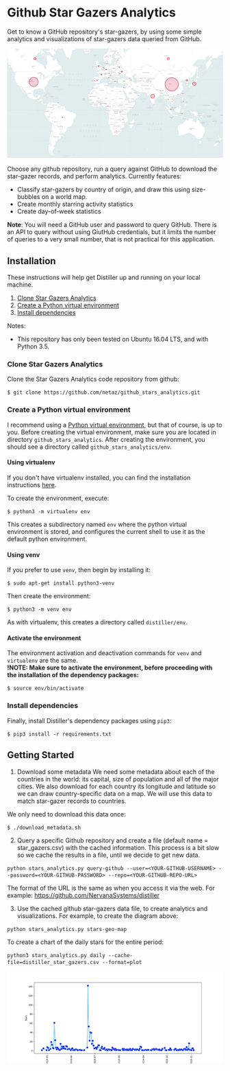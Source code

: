 # Github Star Gazers Analytics

Get to know a GitHub repository's star-gazers, by using some simple analytics and visualizations of star-gazers data queried from GitHub.

<center> <img src="imgs/distiller_star_gazers_nov_2018.png"></center>

Choose any github repository, run a query against GitHub to download the star-gazer records, and perform analytics.
Currently features:
- Classify star-gazers by country of origin, and draw this using size-bubbles on a world map.
- Create monthly starring activity statistics
- Create day-of-week statistics

**Note**: You will need a GitHub user and password to query GitHub.  There is an API to query without using GiutHub credentials, but it limits the number of queries to a very small number, that is not practical for this application.

## Installation

These instructions will help get Distiller up and running on your local machine.
1. [Clone Star Gazers Analytics](#clone-star-gazers-analytics)
2. [Create a Python virtual environment](#create-a-python-virtual-environment)
3. [Install dependencies](#install-dependencies)

Notes:
- This repository has only been tested on Ubuntu 16.04 LTS, and with Python 3.5.

### Clone Star Gazers Analytics
Clone the Star Gazers Analytics code repository from github:
```
$ git clone https://github.com/netaz/github_stars_analytics.git
```

### Create a Python virtual environment
I recommend using a [Python virtual environment](https://docs.python.org/3/library/venv.html#venv-def), but that of course, is up to you.
Before creating the virtual environment, make sure you are located in directory ```github_stars_analytics```.  After creating the environment, you should see a directory called ```github_stars_analytics/env```.
<br>
#### Using virtualenv
If you don't have virtualenv installed, you can find the installation instructions [here](https://packaging.python.org/guides/installing-using-pip-and-virtualenv/).

To create the environment, execute:
```
$ python3 -m virtualenv env
```
This creates a subdirectory named ```env``` where the python virtual environment is stored, and configures the current shell to use it as the default python environment.

#### Using venv
If you prefer to use ```venv```, then begin by installing it:
```
$ sudo apt-get install python3-venv
```
Then create the environment:
```
$ python3 -m venv env
```
As with virtualenv, this creates a directory called ```distiller/env```.<br>

#### Activate the environment
The environment activation and deactivation commands for ```venv``` and ```virtualenv``` are the same.<br>
**!NOTE: Make sure to activate the environment, before proceeding with the installation of the dependency packages:<br>**
```
$ source env/bin/activate
```

### Install dependencies
Finally, install Distiller's dependency packages using ```pip3```:
```
$ pip3 install -r requirements.txt
```

## Getting Started
1. Download some metadata
We need some metadata about each of the countries in the world: its capital, size of population and all of the major cities.
We also download for each country its longitude and latitude so we can draw country-specific data on a map.
We will use this data to match star-gazer records to countries.

We only need to download this data once:
```
$ ./download_metadata.sh
```

2. Query a specific Github repository and create a file (default name = star_gazers.csv) with the cached information.
This process is a bit slow so we cache the results in a file, until we decide to get new data.

```
python stars_analytics.py query-github --user=<YOUR-GITHUB-USERNAME> --password=<YOUR-GITHUB-PASSWORD> --repo=<YOUR-GITHUB-REPO-URL>
```

The format of the URL is the same as when you access it via the web.  For example: https://github.com/NervanaSystems/distiller

3. Use the cached github star-gazers data file, to create analytics and visualizations.
For example, to create the diagram above:

```
python stars_analytics.py stars-geo-map
```

To create a chart of the daily stars for the entire period:
```
python3 stars_analytics.py daily --cache-file=distiller_star_gazers.csv --format=plot
```
<center> <img src="imgs/daily_stars.png"></center>